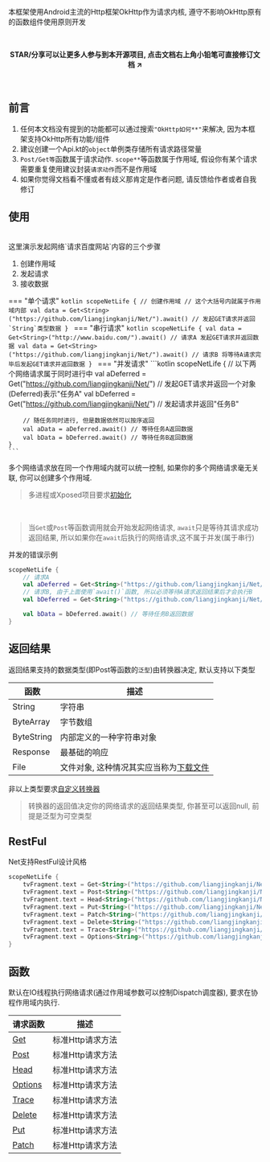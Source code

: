 本框架使用Android主流的Http框架OkHttp作为请求内核, 遵守不影响OkHttp原有的函数组件使用原则开发

<br>
<p align="center"><strong>STAR/分享可以让更多人参与到本开源项目, 点击文档右上角小铅笔可直接修订文档 ↗</strong></p>
<br>


## 前言

1. 任何本文档没有提到的功能都可以通过搜索`"OkHttp如何**"`来解决, 因为本框架支持OkHttp所有功能/组件
1. 建议创建一个Api.kt的`object`单例类存储所有请求路径常量
1. `Post/Get等`函数属于请求动作. `scope**`等函数属于作用域, 假设你有某个请求需要重复使用建议封装`请求动作`而不是作用域
1. 如果你觉得文档看不懂或者有歧义那肯定是作者问题, 请反馈给作者或者自我修订


## 使用

<br>
这里演示发起网络`请求百度网站`内容的三个步骤

1. 创建作用域
1. 发起请求
1. 接收数据

=== "单个请求"
    ```kotlin
    scopeNetLife { // 创建作用域
        // 这个大括号内就属于作用域内部
        val data = Get<String>("https://github.com/liangjingkanji/Net/").await() // 发起GET请求并返回`String`类型数据
    }
    ```
=== "串行请求"
    ```kotlin
    scopeNetLife {
        val data = Get<String>("http://www.baidu.com/").await() // 请求A 发起GET请求并返回数据
        val data = Get<String>("https://github.com/liangjingkanji/Net/").await() // 请求B 将等待A请求完毕后发起GET请求并返回数据
    }
    ```
=== "并发请求"
    ```kotlin
    scopeNetLife {
        // 以下两个网络请求属于同时进行中
        val aDeferred = Get<String>("https://github.com/liangjingkanji/Net/") // 发起GET请求并返回一个对象(Deferred)表示"任务A"
        val bDeferred = Get<String>("https://github.com/liangjingkanji/Net/") // 发起请求并返回"任务B"

        // 随任务同时进行, 但是数据依然可以按序返回
        val aData = aDeferred.await() // 等待任务A返回数据
        val bData = bDeferred.await() // 等待任务B返回数据
    }
    ```

多个网络请求放在同一个作用域内就可以统一控制, 如果你的多个网络请求毫无关联, 你可以创建多个作用域.

> 多进程或Xposed项目要求[初始化](config.md/#_1)

<br>

> 当`Get`或`Post`等函数调用就会开始发起网络请求, `await`只是等待其请求成功返回结果, 所以如果你在`await`后执行的网络请求,这不属于并发(属于串行)

并发的错误示例
```kotlin hl_lines="3"
scopeNetLife {
    // 请求A
    val aDeferred = Get<String>("https://github.com/liangjingkanji/Net/").await()
    // 请求B, 由于上面使用`await()`函数, 所以必须等待A请求返回结果后才会执行B
    val bDeferred = Get<String>("https://github.com/liangjingkanji/Net/")

    val bData = bDeferred.await() // 等待任务B返回数据
}
```

## 返回结果

返回结果支持的数据类型(即Post等函数的`泛型`)由转换器决定, 默认支持以下类型

| 函数 | 描述 |
|-|-|
| String | 字符串 |
| ByteArray | 字节数组 |
| ByteString | 内部定义的一种字符串对象 |
| Response | 最基础的响应 |
| File | 文件对象, 这种情况其实应当称为[下载文件](download-file.md) |

非以上类型要求[自定义转换器](converter.md)

> 转换器的返回值决定你的网络请求的返回结果类型, 你甚至可以返回null, 前提是泛型为可空类型


## RestFul
Net支持RestFul设计风格

```kotlin
scopeNetLife {
    tvFragment.text = Get<String>("https://github.com/liangjingkanji/Net/").await()
    tvFragment.text = Post<String>("https://github.com/liangjingkanji/Net/").await()
    tvFragment.text = Head<String>("https://github.com/liangjingkanji/Net/").await()
    tvFragment.text = Put<String>("https://github.com/liangjingkanji/Net/").await()
    tvFragment.text = Patch<String>("https://github.com/liangjingkanji/Net/").await()
    tvFragment.text = Delete<String>("https://github.com/liangjingkanji/Net/").await()
    tvFragment.text = Trace<String>("https://github.com/liangjingkanji/Net/").await()
    tvFragment.text = Options<String>("https://github.com/liangjingkanji/Net/").await()
}
```

## 函数

默认在IO线程执行网络请求(通过作用域参数可以控制Dispatch调度器), 要求在协程作用域内执行.

|请求函数|描述|
|-|-|
| [Get](api/-net/com.drake.net/-get.html)|标准Http请求方法|
| [Post](api/-net/com.drake.net/-post.html)|标准Http请求方法|
| [Head](api/-net/com.drake.net/-head.html)|标准Http请求方法|
| [Options](api/-net/com.drake.net/-options.html)|标准Http请求方法|
| [Trace](api/-net/com.drake.net/-trace.html)|标准Http请求方法|
| [Delete](api/-net/com.drake.net/-delete.html)|标准Http请求方法|
| [Put](api/-net/com.drake.net/-put.html)|标准Http请求方法|
| [Patch](api/-net/com.drake.net/-patch.html)|标准Http请求方法|